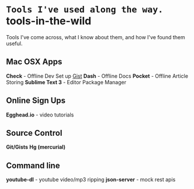 # `Tools I've used along the way.`  tools-in-the-wild
Tools I've come across, what I know about them, and how I've found them useful.


## Mac OSX Apps
  **Check** - Offline Dev Set up [Gist](https://gist.github.com/alexortiz201/c846fd5736721736d102)
  **Dash** - Offline Docs
  **Pocket** - Offline Article Storing
**Sublime Text 3** - Editor
      Package Manager
      
## Online Sign Ups
  **Egghead.io** - video tutorials
  

## Source Control
  **Git/Gists**
  **Hg (mercurial)**

## Command line
  **youtube-dl** - youtube video/mp3 ripping
  **json-server** - mock rest apis
  
##
